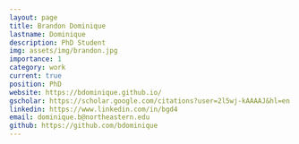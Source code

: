 ```yaml
---
layout: page
title: Brandon Dominique
lastname: Dominique
description: PhD Student
img: assets/img/brandon.jpg
importance: 1
category: work
current: true 
position: PhD
website: https://bdominique.github.io/
gscholar: https://scholar.google.com/citations?user=2l5wj-kAAAAJ&hl=en
linkedin: https://www.linkedin.com/in/bgd4
email: dominique.b@northeastern.edu
github: https://github.com/bdominique
---
```

